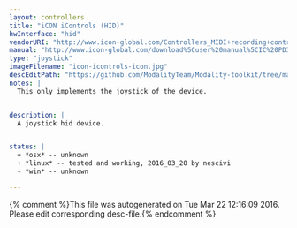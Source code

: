 ```yaml
---
layout: controllers
title: "iCON iControls (HID)"
hwInterface: "hid"
vendorURI: "http://www.icon-global.com/Controllers_MIDI+recording+controllers_iControls+.htm"
manual: "http://www.icon-global.com/download%5Cuser%20manual%5CIC%20PD3V1.00-E.zip"
type: "joystick"
imageFilename: "icon-icontrols-icon.jpg"
descEditPath: "https://github.com/ModalityTeam/Modality-toolkit/tree/master/Modality/MKtlDescriptions//icon-icontrols-icon.desc.scd"
notes: |
  This only implements the joystick of the device.


description: |
  A joystick hid device.


status: |
  + *osx* -- unknown
  + *linux* -- tested and working, 2016_03_20 by nescivi
  + *win* -- unknown

---
```

{% comment %}This file was autogenerated on Tue Mar 22 12:16:09 2016. Please edit corresponding desc-file.{% endcomment %}